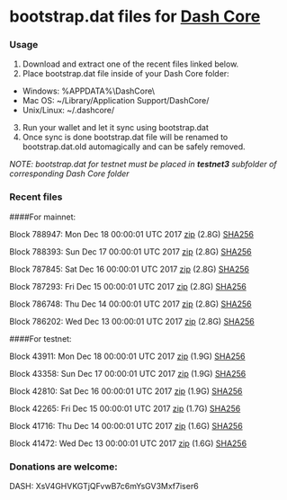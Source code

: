 # bootstrap.dat files for [Dash Core](https://www.dash.org)

### Usage

1. Download and extract one of the recent files linked below.
2. Place bootstrap.dat file inside of your Dash Core folder:
 - Windows: %APPDATA%\DashCore\
 - Mac OS: ~/Library/Application Support/DashCore/
 - Unix/Linux: ~/.dashcore/
3. Run your wallet and let it sync using bootstrap.dat
4. Once sync is done bootstrap.dat file will be renamed to bootstrap.dat.old automagically and can be safely removed.

_NOTE: bootstrap.dat for testnet must be placed in **testnet3** subfolder of corresponding Dash Core folder_

### Recent files

####For mainnet:

Block 788947: Mon Dec 18 00:00:01 UTC 2017 [zip](https://transfer.sh/IKLYz/bootstrap.dat.20171218.zip) (2.8G) [SHA256](https://transfer.sh/L0t5S/sha256.txt)

Block 788393: Sun Dec 17 00:00:01 UTC 2017 [zip](https://transfer.sh/RRgnv/bootstrap.dat.20171217.zip) (2.8G) [SHA256](https://transfer.sh/cN3mI/sha256.txt)

Block 787845: Sat Dec 16 00:00:01 UTC 2017 [zip](https://transfer.sh/GfWqd/bootstrap.dat.20171216.zip) (2.8G) [SHA256](https://transfer.sh/DO24e/sha256.txt)

Block 787293: Fri Dec 15 00:00:01 UTC 2017 [zip](https://transfer.sh/NI9yK/bootstrap.dat.20171215.zip) (2.8G) [SHA256](https://transfer.sh/NCSYz/sha256.txt)

Block 786748: Thu Dec 14 00:00:01 UTC 2017 [zip](https://transfer.sh/eCLcs/bootstrap.dat.20171214.zip) (2.8G) [SHA256](https://transfer.sh/jcYRD/sha256.txt)

Block 786202: Wed Dec 13 00:00:01 UTC 2017 [zip](https://transfer.sh/hPYk6/bootstrap.dat.20171213.zip) (2.8G) [SHA256](https://transfer.sh/S2CAV/sha256.txt)

####For testnet:

Block 43911: Mon Dec 18 00:00:01 UTC 2017 [zip](https://transfer.sh/15ILNc/bootstrap.dat.20171218.zip) (1.9G) [SHA256](https://transfer.sh/HfNDx/sha256.txt)

Block 43358: Sun Dec 17 00:00:01 UTC 2017 [zip](https://transfer.sh/6GW2b/bootstrap.dat.20171217.zip) (1.9G) [SHA256](https://transfer.sh/fiQin/sha256.txt)

Block 42810: Sat Dec 16 00:00:01 UTC 2017 [zip](https://transfer.sh/MSwo7/bootstrap.dat.20171216.zip) (1.9G) [SHA256](https://transfer.sh/9aaiN/sha256.txt)

Block 42265: Fri Dec 15 00:00:01 UTC 2017 [zip](https://transfer.sh/jllcE/bootstrap.dat.20171215.zip) (1.7G) [SHA256](https://transfer.sh/I6wSh/sha256.txt)

Block 41716: Thu Dec 14 00:00:01 UTC 2017 [zip](https://transfer.sh/1w2iD/bootstrap.dat.20171214.zip) (1.6G) [SHA256](https://transfer.sh/2lV7x/sha256.txt)

Block 41472: Wed Dec 13 00:00:01 UTC 2017 [zip](https://transfer.sh/FXIdY/bootstrap.dat.20171213.zip) (1.6G) [SHA256](https://transfer.sh/xViIE/sha256.txt)

### Donations are welcome:

DASH: XsV4GHVKGTjQFvwB7c6mYsGV3Mxf7iser6
